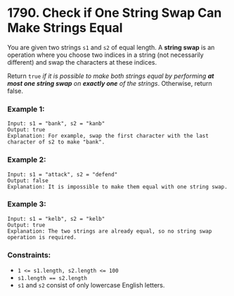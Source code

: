 # 1790. Check if One String Swap Can Make Strings Equal

You are given two strings `s1` and `s2` of equal length. A **string swap** is an operation where you choose two indices in a string (not necessarily different) and swap the characters at these indices.

Return `true` *if it is possible to make both strings equal by performing **at most one string swap** on **exactly one** of the strings*. Otherwise, return false.

### Example 1:

```text
Input: s1 = "bank", s2 = "kanb"
Output: true
Explanation: For example, swap the first character with the last character of s2 to make "bank".
```

### Example 2:

```text
Input: s1 = "attack", s2 = "defend"
Output: false
Explanation: It is impossible to make them equal with one string swap.
```

### Example 3:

```text
Input: s1 = "kelb", s2 = "kelb"
Output: true
Explanation: The two strings are already equal, so no string swap operation is required.
```

### Constraints:

- `1 <= s1.length, s2.length <= 100`
- `s1.length == s2.length`
- `s1` and `s2` consist of only lowercase English letters.
